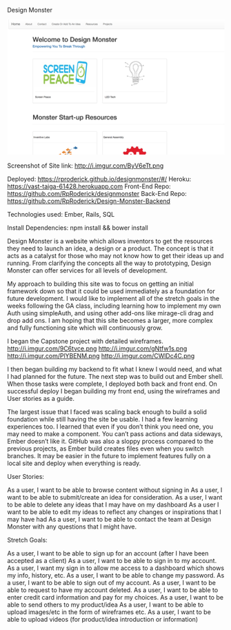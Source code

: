 Design Monster

![Alt text](/assets/images/apppicproject4.png?raw=true "ScreenShot")

Screenshot of Site link:  http://i.imgur.com/ByV6eTt.png

Deployed:   https://rproderick.github.io/designmonster/#/
Heroku:   https://vast-taiga-61428.herokuapp.com
Front-End Repo:  https://github.com/RpRoderick/designmonster
Back-End Repo:  https://github.com/RpRoderick/Design-Monster-Backend

Technologies used:
Ember, Rails, SQL

Install Dependencies:
npm install && bower install

Design Monster is a website which allows inventors to get the resources they need to launch an idea, a design or a product.  The concept is that it acts as a catalyst for those who may not know how to get their ideas up and running.  From clarifying the concepts all the way to prototyping, Design Monster can offer services for all levels of development.

My approach to building this site was to focus on getting an initial framework down so that it could be used immediately as a foundation for future development.  I would like to implement all of the stretch goals in the weeks following the GA class, including learning how to implement my own Auth using simpleAuth, and using other add-ons like mirage-cli drag and drop add ons.  I am hoping that this site becomes a larger, more complex and fully functioning site which will continuously grow.

I began the Capstone project with detailed wireframes.
http://i.imgur.com/9C6tvce.png
http://i.imgur.com/gNtfw1s.png
http://i.imgur.com/PlYBENM.png
http://i.imgur.com/CWlDc4C.png

I then began building my backend to fit what I knew I would need, and what I had planned for the future.  The next step was to build out and Ember shell. When those tasks were complete, I deployed both back and front end.  On successful deploy I began building my front end, using the wireframes and User stories as a guide.

The largest issue that I faced was scaling back enough to build a solid foundation while still having the site be usable.  I had a few learning experiences too.  I learned that even if you don’t think you need one, you may need to make a component.  You can’t pass actions and data sideways, Ember doesn’t like it.  GitHub was also a sloppy process compared to the previous projects, as Ember build creates files even when you switch branches.  It may be easier in the future to implement features fully on a local site and deploy when everything is ready.


User Stories:

As a user, I want to be able to browse content without signing in
As a user, I want to be able to submit/create an idea for consideration.
As a user, I want to be able to delete any ideas that I may have on my dashboard
As a user I want to be able to edit my ideas to reflect any changes or inspirations that I may have had
As a user, I want to be able to contact the team at Design Monster with any questions that I might have.

Stretch Goals:

As a user, I want to be able to sign up for an account (after I have been accepted as a client)
As a user, I want to be able to sign in to my account.
As a user, I want my sign in to allow me access to a dashboard which shows my info, history, etc.
As a user, I want to be able to change my password.
As a user, I want to be able to sign out of my account.
As a user, I want to be able to request to have my account deleted.
As a user, I want to be able to enter credit card information and pay for my choices.
As a user, I want to be able to send others to my product/idea
As a user, I want to be able to upload images/etc in the form of wireframes etc.
As a user, I want to be able to upload videos (for product/idea introduction or information)

